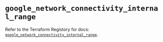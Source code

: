 # `google_network_connectivity_internal_range`

Refer to the Terraform Registory for docs: [`google_network_connectivity_internal_range`](https://registry.terraform.io/providers/hashicorp/google-beta/5.29.0/docs/resources/google_network_connectivity_internal_range).
